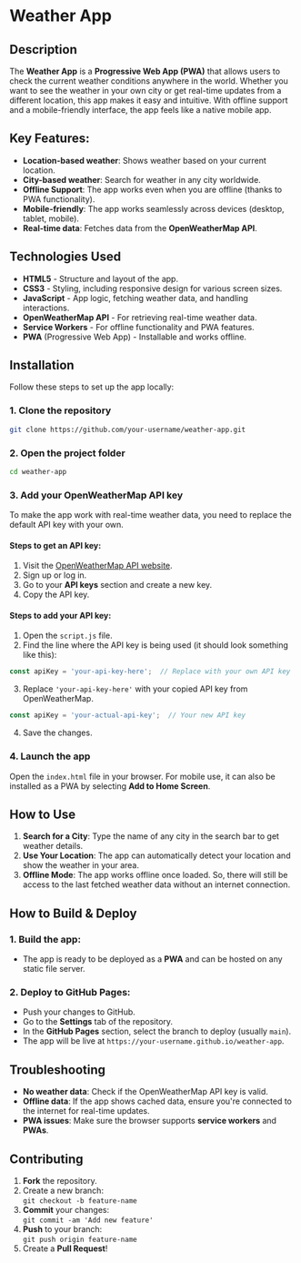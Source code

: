 # Weather App

##  Description

The **Weather App** is a **Progressive Web App (PWA)** that allows users to check the current weather conditions anywhere in the world. Whether you want to see the weather in your own city or get real-time updates from a different location, this app makes it easy and intuitive. With offline support and a mobile-friendly interface, the app feels like a native mobile app. 

## **Key Features**:
-  **Location-based weather**: Shows weather based on your current location.
-  **City-based weather**: Search for weather in any city worldwide.
-  **Offline Support**: The app works even when you are offline (thanks to PWA functionality).
-  **Mobile-friendly**: The app works seamlessly across devices (desktop, tablet, mobile).
-  **Real-time data**: Fetches data from the **OpenWeatherMap API**.

##  Technologies Used

- **HTML5** - Structure and layout of the app.
- **CSS3** - Styling, including responsive design for various screen sizes.
- **JavaScript** - App logic, fetching weather data, and handling interactions.
- **OpenWeatherMap API** - For retrieving real-time weather data.
- **Service Workers** - For offline functionality and PWA features.
- **PWA** (Progressive Web App) - Installable and works offline.

##  Installation

Follow these steps to set up the app locally:

### 1. Clone the repository

```bash
git clone https://github.com/your-username/weather-app.git
```

### 2. Open the project folder

```bash
cd weather-app
```

### 3. Add your OpenWeatherMap API key

To make the app work with real-time weather data, you need to replace the default API key with your own.

#### Steps to get an API key:
1. Visit the [OpenWeatherMap API website](https://openweathermap.org/api).
2. Sign up or log in.
3. Go to your **API keys** section and create a new key.
4. Copy the API key.

#### Steps to add your API key:
1. Open the `script.js` file.
2. Find the line where the API key is being used (it should look something like this):

```javascript
const apiKey = 'your-api-key-here';  // Replace with your own API key
```

3. Replace `'your-api-key-here'` with your copied API key from OpenWeatherMap.

```javascript
const apiKey = 'your-actual-api-key';  // Your new API key
```

4. Save the changes.

### 4. Launch the app

Open the `index.html` file in your browser. For mobile use, it can also be installed as a PWA by selecting **Add to Home Screen**.

##  How to Use

1. **Search for a City**: Type the name of any city in the search bar to get weather details.
2. **Use Your Location**: The app can automatically detect your location and show the weather in your area.
3. **Offline Mode**: The app works offline once loaded. So, there will still be access to the last fetched weather data without an internet connection.

##  How to Build & Deploy

### 1. Build the app:

- The app is ready to be deployed as a **PWA** and can be hosted on any static file server.

### 2. Deploy to GitHub Pages:

- Push your changes to GitHub.
- Go to the **Settings** tab of the repository.
- In the **GitHub Pages** section, select the branch to deploy (usually `main`).
- The app will be live at `https://your-username.github.io/weather-app`.

##  Troubleshooting

- **No weather data**: Check if the OpenWeatherMap API key is valid.
- **Offline data**: If the app shows cached data, ensure you're connected to the internet for real-time updates.
- **PWA issues**: Make sure the browser supports **service workers** and **PWAs**.

##  Contributing

1. **Fork** the repository.
2. Create a new branch:  
   `git checkout -b feature-name`
3. **Commit** your changes:  
   `git commit -am 'Add new feature'`
4. **Push** to your branch:  
   `git push origin feature-name`
5. Create a **Pull Request**!

